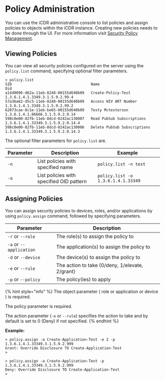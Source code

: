 # Policy Administration

You can use the iCDR administrative console to list policies and assign policies to objects within the iCDR instance. Creating new policies needs to be done through the UI. For more information visit [Security Policy Management](../../../operations-1/system-administration/security-administration/security-policy-management.md).

## Viewing Policies

You can view all security policies configured on the server using the `policy.list` command, specifying optional filter parameters.

```
> policy.list
SID                                    Name                                   Oid                                       
a14d0096-d62a-11eb-8248-00155d640b09   Create-Policy-Test                     1.3.6.1.4.1.3349.3.1.5.9.2.99.4           
57a36a62-d5c5-11eb-8248-00155d640b09   Access HIV ART Number                  1.3.6.1.4.1.3349.3.1.5.9.2.99.2           
62073cae-8c1e-11eb-be65-00155d640b09   Testy Mctesterson                      1.3.6.1.4.1.66666.3.1.5.9.2.0.14          
598c0e00-82fb-11eb-8dcd-0242ac130007   Read PubSub Subscriptions              1.3.6.1.4.1.33349.3.1.5.9.2.0.14.4        
598c0e00-82fb-11eb-8dcd-0242ac130006   Delete PubSub Subscriptions            1.3.6.1.4.1.33349.3.1.5.9.2.0.14.3        
```

The optional filter parameters for `policy.list` are.

| Parameter | Description                              | Example                            |
| --------- | ---------------------------------------- | ---------------------------------- |
| `-n`      | List policies with specified name        | `policy.list -n test`              |
| `-o`      | List policies with specified OID pattern | `policy.list -o 1.3.6.1.4.1.33349` |

## Assigning Policies

You can assign security policies to devices, roles, and/or applications by using `policy.assign` command,  followed by specifying parameters.

| Parameter               | Description                                     |
| ----------------------- | ----------------------------------------------- |
| `-r` or `--role`        | The role(s) to assign the policy to             |
| `-a` or `--application` | The application(s) to assign the policy to      |
| `-d` or `--device`      | The device(s) to assign the policy to           |
| `-e` or `--rule`        | The action to take (0/deny, 1/elevate, 2/grant) |
| `-p` or `--policy`      | The policy(ies) to apply                        |

{% hint style="info" %}
The object parameter ( role or application or device ) is required.&#x20;

The policy parameter is required.

The action parameter (`-e` or `--rule`) specifies the action to take and by default is set to 0 (Deny) if not specified.
{% endhint %}

**Example:**

```
> policy.assign -a Create-Application-Test -e 2 -p 1.3.6.1.4.1.33349.3.1.5.9.2.999
Grant: Override Disclosure TO Create-Application-Test
>
```

```
> policy.assign -a Create-Application-Test -p 1.3.6.1.4.1.33349.3.1.5.9.2.999
Deny: Override Disclosure TO Create-Application-Test
>
```
